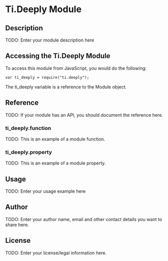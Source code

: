 # Ti.Deeply Module

## Description

TODO: Enter your module description here

## Accessing the Ti.Deeply Module

To access this module from JavaScript, you would do the following:

    var ti_deeply = require("ti.deeply");

The ti_deeply variable is a reference to the Module object.

## Reference

TODO: If your module has an API, you should document
the reference here.

### ti_deeply.function

TODO: This is an example of a module function.

### ti_deeply.property

TODO: This is an example of a module property.

## Usage

TODO: Enter your usage example here

## Author

TODO: Enter your author name, email and other contact
details you want to share here.

## License

TODO: Enter your license/legal information here.
